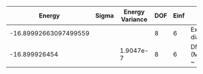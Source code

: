 | Energy                | Sigma | Energy Variance | DOF | Einf | Method                   | Reference |
|-----------------------|-------|-----------------|-----|------|--------------------------|-----------|
| -16.89992663097499559 |       |                 | 8   | 6    | Exact diagonalization    | [code](https://github.com/varbench/methods/blob/main/scripts/Hubbard/square_16_P_4_6/ed_lattice_symmetries.sh) |
| -16.899926454         |       | 1.9047e-7       | 8   | 6    | DMRG (MaxBondDim ~ 3200) | [code](https://github.com/varbench/methods/blob/main/programs/dmrg_itensors_hubbard/square_16_P_4_6.jl) |
